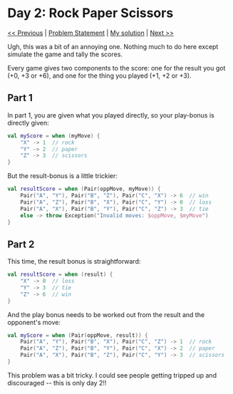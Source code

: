 # Day 2: Rock Paper Scissors

[<< Previous](Day01.md) | [Problem Statement](https://adventofcode.com/2022/day/2) | [My solution](../src/main/kotlin/puzzles/Day02.kt) | [Next >>](Day03.md)

Ugh, this was a bit of an annoying one. Nothing much to do here except
simulate the game and tally the scores.

Every game gives two components to the score: one for the result you got (+0,
+3 or +6), and one for the thing you played (+1, +2 or +3).

## Part 1
In part 1, you are given what you played directly, so your play-bonus is 
directly given: 
```kotlin
val myScore = when (myMove) { 
    "X" -> 1  // rock
    "Y" -> 2  // paper
    "Z" -> 3  // scissors
}
```

But the result-bonus is a little trickier:

```kotlin
val resultScore = when (Pair(oppMove, myMove)) {
    Pair("A", "Y"), Pair("B", "Z"), Pair("C", "X") -> 6  // win
    Pair("A", "Z"), Pair("B", "X"), Pair("C", "Y") -> 0  // loss
    Pair("A", "X"), Pair("B", "Y"), Pair("C", "Z") -> 3  // tie
    else -> throw Exception("Invalid moves: $oppMove, $myMove")
}
```

## Part 2
This time, the result bonus is straightforward:
```kotlin
val resultScore = when (result) { 
    "X" -> 0  // loss 
    "Y" -> 3  // tie
    "Z" -> 6  // win
}
```

And the play bonus needs to be worked out from the result and the opponent's 
move:
```kotlin
val myScore = when (Pair(oppMove, result)) {
    Pair("A", "Y"), Pair("B", "X"), Pair("C", "Z") -> 1  // rock
    Pair("A", "Z"), Pair("B", "Y"), Pair("C", "X") -> 2  // paper
    Pair("A", "X"), Pair("B", "Z"), Pair("C", "Y") -> 3  // scissors
}
```

This problem was a bit tricky. I could see people getting tripped up and 
discouraged -- this is only day 2!!